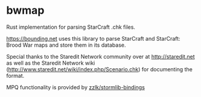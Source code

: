 # bwmap
Rust implementation for parsing StarCraft .chk files.

https://bounding.net uses this library to parse StarCraft and StarCraft: Brood War maps and store them in its database.

Special thanks to the Staredit Network community over at http://staredit.net as well as the Staredit Network wiki (http://www.staredit.net/wiki/index.php/Scenario.chk) for documenting the format.

MPQ functionality is provided by [zzlk/stormlib-bindings](https://github.com/zzlk/stormlib-bindings)

